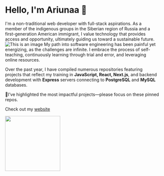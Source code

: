 # Hello, I'm Ariunaa 👋
I'm a non-traditional web developer with full-stack aspirations. As a member of the indigenous groups in the Siberian region of Russia and a first-generation American immigrant, I value technology that provides access and opportunity, ultimately guiding us toward a sustainable future.
 ![This is an image](https://64.media.tumblr.com/21599ecadc5de1e3e232ec49d7ff2866/tumblr_ompbhuqheK1sn231po7_400.gif)
My path into software engineering has been painful yet energizing, as the challenges are infinite. I embrace the process of self-teaching, continuously learning through trial and error, and leveraging online resources.

Over the past year, I have compiled numerous repositories featuring projects that reflect my training in **JavaScript, React, Next.js**, and backend development with **Express** servers connecting to **PostgreSQL** and **MySQL** databases.

 📌I’ve highlighted the most impactful projects—please focus on these pinned repos.
 
 Check out my [website](https://personal-blog-ariunaamy.vercel.app/)

<img height="180em" src="https://github-readme-stats.vercel.app/api?username=ariunaamy&show_icons=true&hide_border=true&&count_private=true&include_all_commits=true" />
